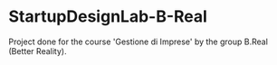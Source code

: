 # StartupDesignLab-B-Real 

Project done for the course 'Gestione di Imprese' by the group B.Real (Better Reality). 
